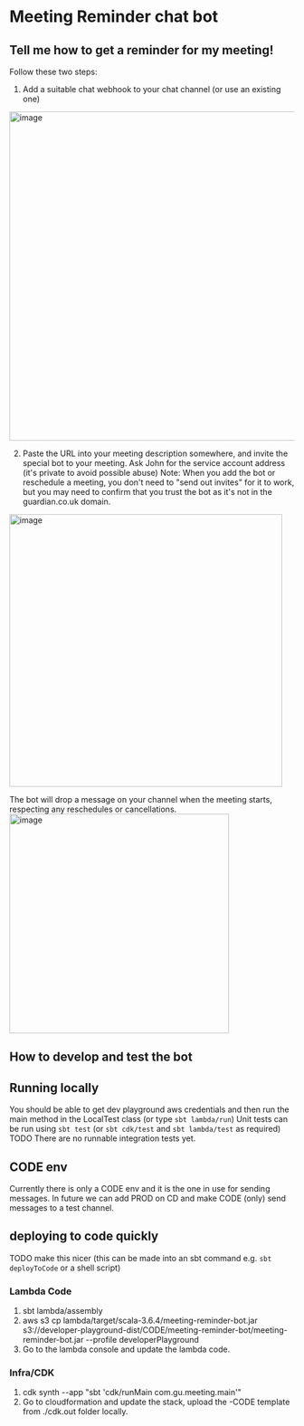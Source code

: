 # Meeting Reminder chat bot

## Tell me how to get a reminder for my meeting!

Follow these two steps:
1. Add a suitable chat webhook to your chat channel (or use an existing one)
<img width="582" alt="image" src="https://github.com/user-attachments/assets/1a956173-0f52-4fd6-9e8a-d794c34ee23d" />

2. Paste the URL into your meeting description somewhere, and invite the special bot to your meeting.  Ask John for the service account address (it's private to avoid possible abuse)
Note: When you add the bot or reschedule a meeting, you don't need to "send out invites" for it to work, but you may need to confirm that you trust the bot as it's not in the guardian.co.uk domain.
<img width="482" alt="image" src="https://github.com/user-attachments/assets/35a5323a-20c8-46f2-bb4d-c4112f96b64b" />

The bot will drop a message on your channel when the meeting starts, respecting any reschedules or cancellations.
<img width="388" alt="image" src="https://github.com/user-attachments/assets/d4874154-7eec-406d-9e99-988148cd667b" />



## How to develop and test the bot

## Running locally

You should be able to get dev playground aws credentials and then run the main method in the LocalTest class (or type `sbt lambda/run`)
Unit tests can be run using `sbt test` (or `sbt cdk/test` and `sbt lambda/test` as required)
TODO There are no runnable integration tests yet.

## CODE env

Currently there is only a CODE env and it is the one in use for sending messages.  In future we can add PROD on CD and make CODE (only) send messages to a test channel.

## deploying to code quickly

TODO make this nicer (this can be made into an sbt command e.g. `sbt deployToCode` or a shell script)

### Lambda Code
1. sbt lambda/assembly
1. aws s3 cp lambda/target/scala-3.6.4/meeting-reminder-bot.jar s3://developer-playground-dist/CODE/meeting-reminder-bot/meeting-reminder-bot.jar --profile developerPlayground
1. Go to the lambda console and update the lambda code.

### Infra/CDK
1. cdk synth --app "sbt 'cdk/runMain com.gu.meeting.main'"
1. Go to cloudformation and update the stack, upload the -CODE template from ./cdk.out folder locally.
